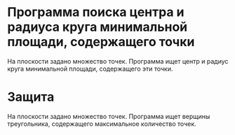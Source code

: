 # Программа поиска центра и радиуса круга минимальной площади, содержащего точки

На плоскости задано множество точек. Программа ищет центр и радиус круга минимальной площади, содержащего эти точки.

# Защита

На плоскости задано множество точек. Программа ищет верщины треугольника, содержащего максимальное количество точек.